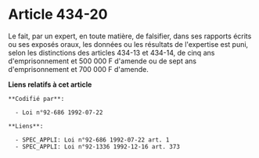 # Article 434-20

Le fait, par un expert, en toute matière, de falsifier, dans ses rapports écrits ou ses exposés oraux, les données ou les
résultats de l'expertise est puni, selon les distinctions des articles 434-13 et 434-14, de cinq ans d'emprisonnement et 500
000 F d'amende ou de sept ans d'emprisonnement et 700 000 F d'amende.

**Liens relatifs à cet article**

	**Codifié par**:

	  - Loi n°92-686 1992-07-22

	**Liens**:

	  - SPEC_APPLI: Loi n°92-686 1992-07-22 art. 1
	  - SPEC_APPLI: Loi n°92-1336 1992-12-16 art. 373

